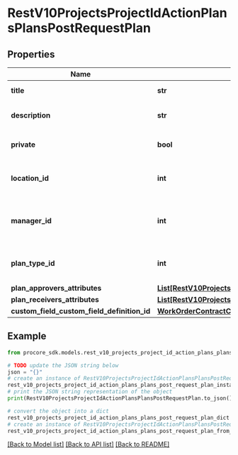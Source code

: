 # RestV10ProjectsProjectIdActionPlansPlansPostRequestPlan


## Properties

Name | Type | Description | Notes
------------ | ------------- | ------------- | -------------
**title** | **str** | Title of the Action Plan | 
**description** | **str** | Description of the Action Plan | [optional] 
**private** | **bool** | Privacy flag of the Action Plan | [optional] 
**location_id** | **int** | Location ID to be set on the Action Plan | [optional] 
**manager_id** | **int** | Party Person ID of the Action Plan Manager | [optional] 
**plan_type_id** | **int** | Plan Type ID to be set on the Action Plan | 
**plan_approvers_attributes** | [**List[RestV10ProjectsProjectIdActionPlansPlansPostRequestPlanPlanApproversAttributesInner]**](RestV10ProjectsProjectIdActionPlansPlansPostRequestPlanPlanApproversAttributesInner.md) |  | [optional] 
**plan_receivers_attributes** | [**List[RestV10ProjectsProjectIdActionPlansPlansPostRequestPlanPlanReceiversAttributesInner]**](RestV10ProjectsProjectIdActionPlansPlansPostRequestPlanPlanReceiversAttributesInner.md) |  | [optional] 
**custom_field_custom_field_definition_id** | [**WorkOrderContractCustomFieldCustomFieldDefinitionId**](WorkOrderContractCustomFieldCustomFieldDefinitionId.md) |  | [optional] 

## Example

```python
from procore_sdk.models.rest_v10_projects_project_id_action_plans_plans_post_request_plan import RestV10ProjectsProjectIdActionPlansPlansPostRequestPlan

# TODO update the JSON string below
json = "{}"
# create an instance of RestV10ProjectsProjectIdActionPlansPlansPostRequestPlan from a JSON string
rest_v10_projects_project_id_action_plans_plans_post_request_plan_instance = RestV10ProjectsProjectIdActionPlansPlansPostRequestPlan.from_json(json)
# print the JSON string representation of the object
print(RestV10ProjectsProjectIdActionPlansPlansPostRequestPlan.to_json())

# convert the object into a dict
rest_v10_projects_project_id_action_plans_plans_post_request_plan_dict = rest_v10_projects_project_id_action_plans_plans_post_request_plan_instance.to_dict()
# create an instance of RestV10ProjectsProjectIdActionPlansPlansPostRequestPlan from a dict
rest_v10_projects_project_id_action_plans_plans_post_request_plan_from_dict = RestV10ProjectsProjectIdActionPlansPlansPostRequestPlan.from_dict(rest_v10_projects_project_id_action_plans_plans_post_request_plan_dict)
```
[[Back to Model list]](../README.md#documentation-for-models) [[Back to API list]](../README.md#documentation-for-api-endpoints) [[Back to README]](../README.md)


